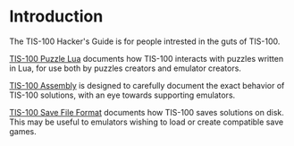 Introduction
============

The TIS-100 Hacker's Guide is for people intrested in the guts of TIS-100.

[TIS-100 Puzzle Lua](lua.html) documents how TIS-100 interacts with puzzles written in Lua, for use both by puzzles creators and emulator creators.

[TIS-100 Assembly](assembly.html) is designed to carefully document the exact behavior of TIS-100 solutions, with an eye towards supporting emulators.  

[TIS-100 Save File Format](save.html) documents how TIS-100 saves solutions on disk. This may be useful to emulators wishing to load or create compatible save games.

